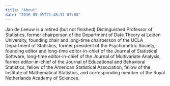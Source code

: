 ```yaml
---
title: "About"
date: "2016-05-05T21:48:51-07:00"
---
```


Jan de Leeuw is a retired (but not finished) Distinguished Professor of Statistics, former chairperson of the Department of Data Theory at Leiden University, founding chair and long-time chairperson of the UCLA Department of Statistics, former president of the Psychometric Society, founding editor and long-time editor-in-chief of the Journal of Statistical Software, long-time editor-in-chief of the Journal of Multivariate Analysis, former editor-in-chief of the Journal of Educational and Behavioral Statistics, fellow of the American Statistical Association, fellow of the Institute of Mathematical Statistics, and corresponding member of the Royal Netherlands Academy of Sciences.

